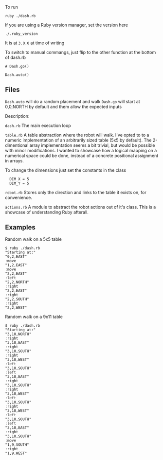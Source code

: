 To run

`ruby ./dash.rb`

If you are using a Ruby version manager, set the version here

`./.ruby_version`

It is at `3.0.0` at time of writing

To switch to manual commangs, just flip to the other function at the bottom of dash.rb

```
# Dash.go()

Dash.auto()
```

## Files ##

`Dash.auto` will do a random placement and walk
`Dash.go` will start at 0,0,NORTH by default and them allow the expected inputs


Description:

`dash.rb` The main execution loop

`table.rb` A table abstraction where the robot will walk. I've opted to to a numeric implementation of an arbitrarily sized table (5x5 by default).
The 2-dimentional array implementation seems a bit trivial, but would be possible with minor modifications. I wanted to showcase how a logical mapping on a numerical space could be done, instead of a concrete positional assignment in arrays.

To change the dimensions just set the constants in the class

```
  DIM_X = 5
  DIM_Y = 5
```

`robot.rb` Stores only the direction and links to the table it exists on, for convenience.

`actions.rb` A module to abstract the robot actions out of it's class. This is a showcase of understanding Ruby afterall.


## Examples ##

Random walk on a 5x5 table

```
$ ruby ./dash.rb
"Starting at:"
"0,2,EAST"
:move
"1,2,EAST"
:move
"2,2,EAST"
:left
"2,2,NORTH"
:right
"2,2,EAST"
:right
"2,2,SOUTH"
:right
"2,2,WEST"
```

Random walk on a 9x11 table

```
$ ruby ./dash.rb
"Starting at:"
"3,10,NORTH"
:right
"3,10,EAST"
:right
"3,10,SOUTH"
:right
"3,10,WEST"
:left
"3,10,SOUTH"
:left
"3,10,EAST"
:right
"3,10,SOUTH"
:right
"3,10,WEST"
:left
"3,10,SOUTH"
:right
"3,10,WEST"
:left
"3,10,SOUTH"
:left
"3,10,EAST"
:right
"3,10,SOUTH"
:move
"1,9,SOUTH"
:right
"1,9,WEST"
```
